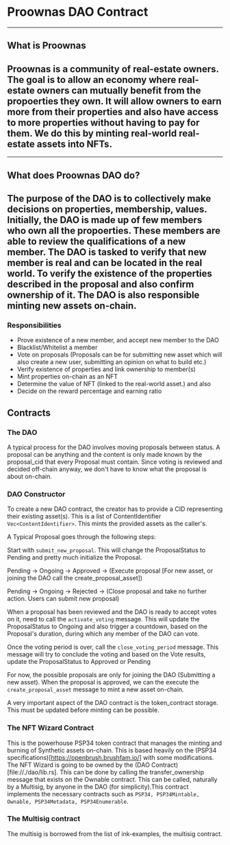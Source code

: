 # Proownas DAO Contract

---
## What is Proownas

 Proownas is a community of real-estate owners. The goal is to allow an economy where real-estate owners can mutually benefit from the propoerties they own. It will allow owners to earn more from their properties and also have access to more properties without having to pay for them. We do this by minting real-world real-estate assets into NFTs.
---

---
## What does Proownas DAO do?

The purpose of the DAO is to collectively make decisions on properties, membership, values. Initially, the DAO is made up of few members who own all the propoerties. These members are able to review the qualifications of a new member. The DAO is tasked to verify that new member is real and can be located in the real world. To verify the existence of the properties described in the proposal and also confirm ownership of it. The DAO is also responsible minting new assets on-chain.
---

### Responsibilities

- Prove existence of a new member, and accept new member to the DAO
- Blacklist/Whitelist a member
- Vote on proposals (Proposals can be for submitting new asset which will also create a new user, submitting an opinion on what to build etc.)
- Verify existence of properties and link ownership to member(s)
- Mint properties on-chain as an NFT
- Determine the value of NFT (linked to the real-world asset.) and also
- Decide on the reward percentage and earning ratio


## Contracts

### The DAO

A typical process for the DAO involves moving proposals between status. A proposal can be anything and the content is only made known by the proposal_cid that every Proposal must contain. Since voting is reviewed and decided off-chain anyway, we don't have to know what the proposal is about on-chain.

### DAO Constructor

To create a new DAO contract, the creator has to provide a CID representing their existing asset(s). This is a list of ContentIdentifier `Vec<ContentIdentifier>`. This mints the provided assets as the caller's.

A Typical Proposal goes through the following steps:

Start with `submit_new_proposal`. This will change the ProposalStatus to Pending and pretty much initialize the Proposal.

Pending -> Ongoing -> Approved -> (Execute proposal [For new asset, or joining the DAO call the create_proposal_asset])

Pending -> Ongoing -> Rejected -> (Close proposal and take no further action. Users can submit new proposal)

When a proposal has been reviewed and the DAO is ready to accept votes on it, need to call the `activate_voting` message. This will update the ProposalStatus to Ongoing and also trigger a countdown, based on the Proposal's duration, during which any member of the DAO can vote.

Once the voting period is over, call the `close_voting_period` message. This message will try to conclude the voting and based on the Vote results, update the ProposalStatus to Approved or Pending

For now, the possible proposals are only for joining the DAO (Submitting a new asset). When the proposal is approved, we can the execute the `create_proposal_asset` message to mint a new asset on-chain.

A very important aspect of the DAO contract is the token_contract storage. This must be updated before minting can be possible.


### The NFT Wizard Contract

This is the powerhouse PSP34 token contract that manages the minting and burning of Synthetic assets on-chain. This is based heavily on the (PSP34 specifications)[https://openbrush.brushfam.io/] with some modifications. The NFT Wizard is going to be owned by the (DAO Contract)[file://./dao/lib.rs]. This can be done by calling the transfer_ownership message that exists on the Ownable contract. This can be called, naturally by a Multisig, by anyone in the DAO (for simplicity).This contract implements the necessary contracts such as 
`PSP34, PSP34Mintable, Ownable, PSP34Metadata, PSP34Enumerable`.


### The Multisig contract

The multisig is borrowed from the list of ink-examples, the multisig contract.